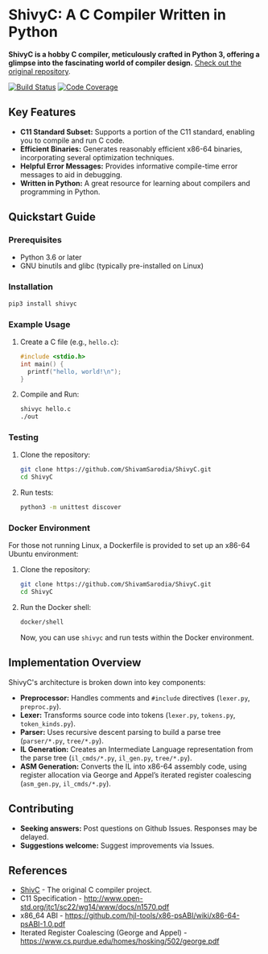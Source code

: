 # ShivyC: A C Compiler Written in Python

**ShivyC is a hobby C compiler, meticulously crafted in Python 3, offering a glimpse into the fascinating world of compiler design.** [Check out the original repository](https://github.com/ShivamSarodia/ShivyC).

[![Build Status](https://travis-ci.org/ShivamSarodia/ShivyC.svg?branch=master)](https://travis-ci.org/ShivamSarodia/ShivyC)
[![Code Coverage](https://codecov.io/gh/ShivamSarodia/ShivyC/branch/master/graph/badge.svg)](https://codecov.io/gh/ShivamSarodia/ShivyC)

## Key Features

*   **C11 Standard Subset:** Supports a portion of the C11 standard, enabling you to compile and run C code.
*   **Efficient Binaries:** Generates reasonably efficient x86-64 binaries, incorporating several optimization techniques.
*   **Helpful Error Messages:** Provides informative compile-time error messages to aid in debugging.
*   **Written in Python:**  A great resource for learning about compilers and programming in Python.

## Quickstart Guide

### Prerequisites

*   Python 3.6 or later
*   GNU binutils and glibc (typically pre-installed on Linux)

### Installation

```bash
pip3 install shivyc
```

### Example Usage

1.  Create a C file (e.g., `hello.c`):

    ```c
    #include <stdio.h>
    int main() {
      printf("hello, world!\n");
    }
    ```

2.  Compile and Run:

    ```bash
    shivyc hello.c
    ./out
    ```

### Testing

1.  Clone the repository:

    ```bash
    git clone https://github.com/ShivamSarodia/ShivyC.git
    cd ShivyC
    ```

2.  Run tests:

    ```bash
    python3 -m unittest discover
    ```

### Docker Environment

For those not running Linux, a Dockerfile is provided to set up an x86-64 Ubuntu environment:

1.  Clone the repository:

    ```bash
    git clone https://github.com/ShivamSarodia/ShivyC.git
    cd ShivyC
    ```

2.  Run the Docker shell:

    ```bash
    docker/shell
    ```

    Now, you can use `shivyc` and run tests within the Docker environment.

## Implementation Overview

ShivyC's architecture is broken down into key components:

*   **Preprocessor:** Handles comments and `#include` directives (`lexer.py`, `preproc.py`).
*   **Lexer:**  Transforms source code into tokens (`lexer.py`, `tokens.py`, `token_kinds.py`).
*   **Parser:**  Uses recursive descent parsing to build a parse tree (`parser/*.py`, `tree/*.py`).
*   **IL Generation:** Creates an Intermediate Language representation from the parse tree (`il_cmds/*.py`, `il_gen.py`, `tree/*.py`).
*   **ASM Generation:** Converts the IL into x86-64 assembly code, using register allocation via George and Appel’s iterated register coalescing (`asm_gen.py`, `il_cmds/*.py`).

## Contributing

*   **Seeking answers:** Post questions on Github Issues.  Responses may be delayed.
*   **Suggestions welcome:**  Suggest improvements via Issues.

## References

*   [ShivC](https://github.com/ShivamSarodia/ShivC) - The original C compiler project.
*   C11 Specification - http://www.open-std.org/jtc1/sc22/wg14/www/docs/n1570.pdf
*   x86_64 ABI - https://github.com/hjl-tools/x86-psABI/wiki/x86-64-psABI-1.0.pdf
*   Iterated Register Coalescing (George and Appel) - https://www.cs.purdue.edu/homes/hosking/502/george.pdf